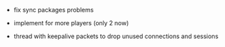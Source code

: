 - fix sync packages problems

- implement for more players (only 2 now)

- thread with keepalive packets to drop unused connections and sessions

